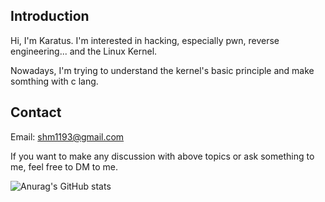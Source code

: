 Introduction
---
Hi, I'm Karatus.
I'm interested in hacking, especially pwn, reverse engineering... and the Linux Kernel.

Nowadays, I'm trying to understand the kernel's basic principle and make somthing with c lang.

Contact
---
Email: shm1193@gmail.com

If you want to make any discussion with above topics or ask something to me,
feel free to DM to me.

![Anurag's GitHub stats](https://github-readme-stats.vercel.app/api?username=TwoPair&show_icons=true&theme=graywhite)
